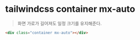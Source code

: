 # tailwindcss container mx-auto

> 화면 가로가 길어져도 일정 크기를 유지해준다.

```html
<div class="container mx-auto"></div>
```
